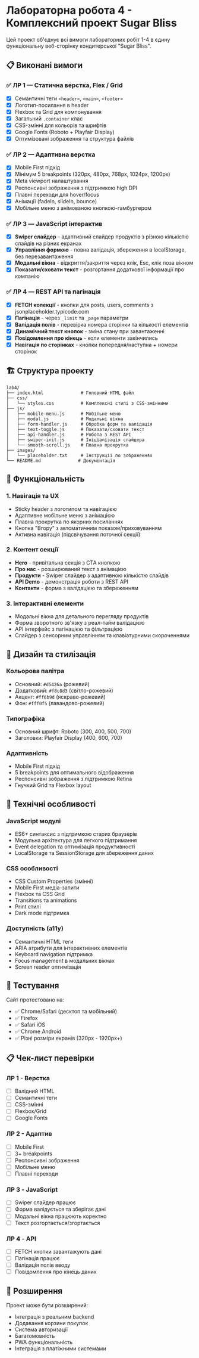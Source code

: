 # Лабораторна робота 4 - Комплексний проект Sugar Bliss

Цей проект об'єднує всі вимоги лабораторних робіт 1-4 в єдину функціональну веб-сторінку кондитерської "Sugar Bliss".

## 📋 Виконані вимоги

### ✅ ЛР 1 — Статична верстка, Flex / Grid
- [x] Семантичні теги `<header>`, `<main>`, `<footer>`
- [x] Логотип-посилання в header
- [x] Flexbox та Grid для компонування
- [x] Загальний `.container` клас
- [x] CSS-змінні для кольорів та шрифтів
- [x] Google Fonts (Roboto + Playfair Display)
- [x] Оптимізовані зображення та структура файлів

### ✅ ЛР 2 — Адаптивна верстка
- [x] Mobile First підхід
- [x] Мінімум 5 breakpoints (320px, 480px, 768px, 1024px, 1200px)
- [x] Meta viewport налаштування
- [x] Респонсивні зображення з підтримкою high DPI
- [x] Плавні переходи для hover/focus
- [x] Анімації (fadeIn, slideIn, bounce)
- [x] Мобільне меню з анімованою кнопкою-гамбургером

### ✅ ЛР 3 — JavaScript інтерактив
- [x] **Swiper слайдер** - адаптивний слайдер продуктів з різною кількістю слайдів на різних екранах
- [x] **Управління формою** - повна валідація, збереження в localStorage, без перезавантаження
- [x] **Модальні вікна** - відкриття/закриття через клік, Esc, клік поза вікном
- [x] **Показати/сховати текст** - розгортання додаткової інформації про компанію

### ✅ ЛР 4 — REST API та пагінація
- [x] **FETCH колекції** - кнопки для posts, users, comments з jsonplaceholder.typicode.com
- [x] **Пагінація** - через `_limit` та `_page` параметри
- [x] **Валідація полів** - перевірка номера сторінки та кількості елементів
- [x] **Динамічний текст кнопок** - зміна стану при завантаженні
- [x] **Повідомлення про кінець** - коли елементи закінчились
- [x] **Навігація по сторінках** - кнопки попередня/наступна + номери сторінок

## 🏗️ Структура проекту

```
lab4/
├── index.html              # Головний HTML файл
├── css/
│   └── styles.css          # Комплексні стилі з CSS-змінними
├── js/
│   ├── mobile-menu.js      # Мобільне меню
│   ├── modal.js            # Модальні вікна
│   ├── form-handler.js     # Обробка форм та валідація
│   ├── text-toggle.js      # Показати/сховати текст
│   ├── api-handler.js      # Робота з REST API
│   ├── swiper-init.js      # Ініціалізація слайдера
│   └── smooth-scroll.js    # Плавна прокрутка
├── images/
│   └── placeholder.txt     # Інструкції по зображеннях
└── README.md              # Документація
```

## 🚀 Функціональність

### 1. Навігація та UX
- Sticky header з логотипом та навігацією
- Адаптивне мобільне меню з анімацією
- Плавна прокрутка по якорних посиланнях
- Кнопка "Вгору" з автоматичним показом/приховуванням
- Активна навігація (підсвічування поточної секції)

### 2. Контент секції
- **Hero** - привітальна секція з CTA кнопкою
- **Про нас** - розширюваний текст з анімацією
- **Продукти** - Swiper слайдер з адаптивною кількістю слайдів
- **API Demo** - демонстрація роботи з REST API
- **Контакти** - форма з валідацією та збереженням

### 3. Інтерактивні елементи
- Модальні вікна для детального перегляду продуктів
- Форма зворотного зв'язку з реал-тайм валідацією
- API інтерфейс з пагінацією та фільтрацією
- Слайдер з сенсорним управлінням та клавіатурними скороченнями

## 🎨 Дизайн та стилізація

### Кольорова палітра
- Основний: `#d5426a` (рожевий)
- Додатковий: `#f8c8d3` (світло-рожевий)  
- Акцент: `#ff6b9d` (яскраво-рожевий)
- Фон: `#fff0f5` (лавандово-рожевий)

### Типографіка
- Основний шрифт: Roboto (300, 400, 500, 700)
- Заголовки: Playfair Display (400, 600, 700)

### Адаптивність
- Mobile First підхід
- 5 breakpoints для оптимального відображення
- Респонсивні зображення з підтримкою Retina
- Гнучкий Grid та Flexbox layout

## 🔧 Технічні особливості

### JavaScript модулі
- ES6+ синтаксис з підтримкою старих браузерів
- Модульна архітектура для легкого підтримання
- Event delegation та оптимізація продуктивності
- LocalStorage та SessionStorage для збереження даних

### CSS особливості
- CSS Custom Properties (змінні)
- Mobile First медіа-запити
- Flexbox та CSS Grid
- Transitions та animations
- Print стилі
- Dark mode підтримка

### Доступність (a11y)
- Семантичні HTML теги
- ARIA атрибути для інтерактивних елементів
- Keyboard navigation підтримка
- Focus management в модальних вікнах
- Screen reader оптимізація

## 📱 Тестування

Сайт протестовано на:
- ✅ Chrome/Safari (десктоп та мобільний)
- ✅ Firefox
- ✅ Safari iOS
- ✅ Chrome Android
- ✅ Різні розміри екранів (320px - 1920px+)


## 📋 Чек-лист перевірки

### ЛР 1 - Верстка
- [ ] Валідний HTML
- [ ] Семантичні теги
- [ ] CSS-змінні
- [ ] Flexbox/Grid
- [ ] Google Fonts

### ЛР 2 - Адаптив
- [ ] Mobile First
- [ ] 3+ breakpoints
- [ ] Респонсивні зображення
- [ ] Мобільне меню
- [ ] Плавні переходи

### ЛР 3 - JavaScript
- [ ] Swiper слайдер працює
- [ ] Форма валідується та зберігає дані
- [ ] Модальні вікна працюють коректно
- [ ] Текст розгортається/згортається

### ЛР 4 - API
- [ ] FETCH кнопки завантажують дані
- [ ] Пагінація працює
- [ ] Валідація полів вводу
- [ ] Повідомлення про кінець даних

## 🚀 Розширення

Проект може бути розширений:
- Інтеграція з реальним backend
- Додавання корзини покупок
- Система авторизації
- Багатомовність
- PWA функціональність
- Інтеграція з платіжними системами
